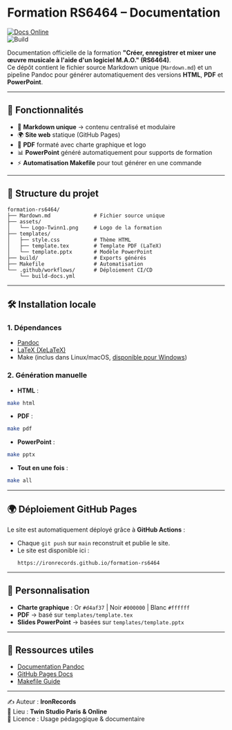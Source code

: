 # Formation RS6464 – Documentation

[![Docs Online](https://img.shields.io/badge/docs-online-green.svg)](https://ironrecords.github.io/formation-rs6464)  
![Build](https://github.com/ironrecords/formation-rs6464/actions/workflows/build-docs.yml/badge.svg)

Documentation officielle de la formation **"Créer, enregistrer et mixer une œuvre musicale à l'aide d'un logiciel M.A.O." (RS6464)**.  
Ce dépôt contient le fichier source Markdown unique (`Mardown.md`) et un pipeline Pandoc pour générer automatiquement des versions **HTML**, **PDF** et **PowerPoint**.

---

## 🚀 Fonctionnalités

- 📑 **Markdown unique** → contenu centralisé et modulaire  
- 🌍 **Site web** statique (GitHub Pages)  
- 📘 **PDF** formaté avec charte graphique et logo  
- 📊 **PowerPoint** généré automatiquement pour supports de formation  
- ⚡ **Automatisation Makefile** pour tout générer en une commande  

---

## 📂 Structure du projet

```
formation-rs6464/
├── Mardown.md              # Fichier source unique
├── assets/
│   └── Logo-Twinn1.png     # Logo de la formation
├── templates/
│   ├── style.css           # Thème HTML
│   ├── template.tex        # Template PDF (LaTeX)
│   └── template.pptx       # Modèle PowerPoint
├── build/                  # Exports générés
├── Makefile                # Automatisation
└── .github/workflows/      # Déploiement CI/CD
    └── build-docs.yml
```

---

## 🛠️ Installation locale

### 1. Dépendances
- [Pandoc](https://pandoc.org/)  
- [LaTeX (XeLaTeX)](https://www.latex-project.org/get/)  
- Make (inclus dans Linux/macOS, [disponible pour Windows](http://gnuwin32.sourceforge.net/packages/make.htm))  

### 2. Génération manuelle

- **HTML** :
```bash
make html
```

- **PDF** :
```bash
make pdf
```

- **PowerPoint** :
```bash
make pptx
```

- **Tout en une fois** :
```bash
make all
```

---

## 🌍 Déploiement GitHub Pages

Le site est automatiquement déployé grâce à **GitHub Actions** :  
- Chaque `git push` sur `main` reconstruit et publie le site.  
- Le site est disponible ici :  
  ```
  https://ironrecords.github.io/formation-rs6464
  ```

---

## 🎨 Personnalisation

- **Charte graphique** : Or `#d4af37` | Noir `#000000` | Blanc `#ffffff`  
- **PDF** → basé sur `templates/template.tex`  
- **Slides PowerPoint** → basées sur `templates/template.pptx`  

---

## 📖 Ressources utiles

- [Documentation Pandoc](https://pandoc.org/MANUAL.html)  
- [GitHub Pages Docs](https://docs.github.com/en/pages)  
- [Makefile Guide](https://makefiletutorial.com/)  

---

✍️ Auteur : **IronRecords**  
📍 Lieu : **Twin Studio Paris & Online**  
📜 Licence : Usage pédagogique & documentaire
